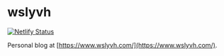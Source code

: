 # wslyvh

[![Netlify Status](https://api.netlify.com/api/v1/badges/0b36b62b-57fe-4b53-9d72-6626b4e44d03/deploy-status)](https://app.netlify.com/sites/wslyvh/deploys)

Personal blog at [https://www.wslyvh.com/](https://www.wslyvh.com/).
